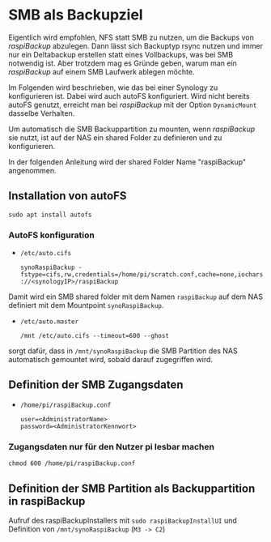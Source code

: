 # SMB als Backupziel

Eigentlich wird empfohlen, NFS statt SMB zu nutzen, um die Backups
von *raspiBackup* abzulegen.
Dann lässt sich Backuptyp rsync nutzen und immer nur ein Deltabackup
erstellen statt eines Vollbackups, was bei SMB notwendig ist.
Aber trotzdem mag es Gründe geben, warum man ein *raspiBackup* auf einem
SMB Laufwerk ablegen möchte.

Im Folgenden wird beschrieben, wie das bei einer Synology zu
konfigurieren ist. Dabei wird auch autoFS konfiguriert.
Wird nicht bereits autoFS genutzt, erreicht man bei *raspiBackup* mit der
Option `DynamicMount` dasselbe Verhalten.

Um automatisch die SMB Backuppartition zu mounten, wenn *raspiBackup* sie
nutzt, ist auf der NAS ein shared Folder zu definieren und zu konfigurieren.

In der folgenden Anleitung wird der shared Folder Name "raspiBackup"
angenommen.

## Installation von autoFS

```
sudo apt install autofs
```

### AutoFS konfiguration

  - `/etc/auto.cifs`

    ```
    synoRaspiBackup -fstype=cifs,rw,credentials=/home/pi/scratch.conf,cache=none,iocharset=utf8,file_mode=0664,dir_mode=0775,vers=3.1.1,soft,iocharset=utf8 ://<synologyIP>/raspiBackup
    ```

Damit wird ein SMB shared folder mit dem Namen `raspiBackup`
auf dem NAS definiert mit dem Mountpoint `synoRaspiBackup`.

  - `/etc/auto.master`

    ```
    /mnt /etc/auto.cifs --timeout=600 --ghost
    ```

sorgt dafür, dass in `/mnt/synoRaspiBackup` die SMB Partition des NAS
automatisch gemountet wird, sobald darauf zugegriffen wird.

## Definition der SMB Zugangsdaten

  - `/home/pi/raspiBackup.conf`
    ```
    user=<AdministratorName>
    password=<AdministratorKennwort>
    ```

### Zugangsdaten nur für den Nutzer pi lesbar machen

```
chmod 600 /home/pi/raspiBackup.conf
```

## Definition der SMB Partition als Backuppartition in raspiBackup

Aufruf des raspiBackupInstallers mit `sudo raspiBackupInstallUI`
und Definition von `/mnt/synoRaspiBackup` (`M3 -> C2`)

[.status]: rft
[.source]: https://www.linux-tips-and-tricks.de/de/raspibackupcategoried/687-raspibackup-nutzung-einer-synology-als-backupspace-mit-cifs-samba-und-autofs
